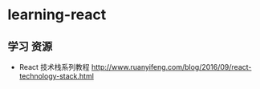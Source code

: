# learning-react


##  学习 资源

- React 技术栈系列教程 http://www.ruanyifeng.com/blog/2016/09/react-technology-stack.html
